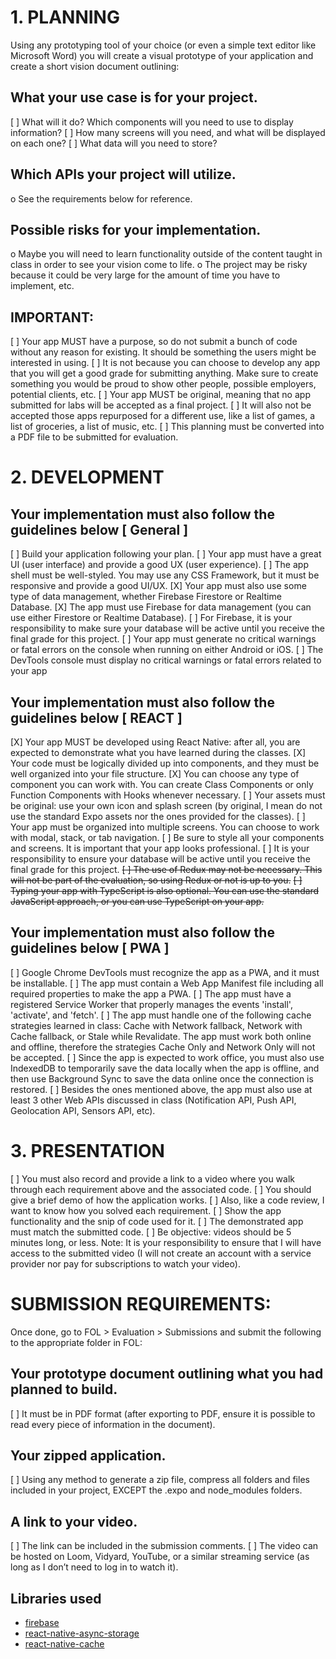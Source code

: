 # 1. PLANNING
Using any prototyping tool of your choice (or even a simple text editor like Microsoft Word) you will create a visual prototype of your application and create a short vision document outlining:

## What your use case is for your project.
[ ] What will it do? Which components will you need to use to display information? 
[ ] How many screens will you need, and what will be displayed on each one? 
[ ] What data will you need to store?

## Which APIs your project will utilize.
o See the requirements below for reference.

## Possible risks for your implementation.
o Maybe you will need to learn functionality outside of the content taught in class in order to see your vision come to life.
o The project may be risky because it could be very large for the amount of time you have to implement, etc.

## IMPORTANT:
[ ] Your app MUST have a purpose, so do not submit a bunch of code without any reason for existing. It should be something the users might be interested in using.
[ ] It is not because you can choose to develop any app that you will get a good grade for submitting anything. Make sure to create something you would be proud to show other people, possible employers, potential clients, etc.
[ ] Your app MUST be original, meaning that no app submitted for labs will be accepted as a final project.
[ ] It will also not be accepted those apps repurposed for a different use, like a list of games, a list of groceries, a list of music, etc.
[ ] This planning must be converted into a PDF file to be submitted for evaluation.

# 2. DEVELOPMENT

## Your implementation must also follow the guidelines below [ General ]
[ ] Build your application following your plan. 
[ ] Your app must have a great UI (user interface) and provide a good UX (user experience). 
[ ] The app shell must be well-styled. You may use any CSS Framework, but it must be responsive and provide a good UI/UX.
[X] Your app must also use some type of data management, whether Firebase Firestore or Realtime Database.
[X] The app must use Firebase for data management (you can use either Firestore or Realtime Database).
[ ] For Firebase, it is your responsibility to make sure your database will be active until you receive the final grade for this project.
[ ] Your app must generate no critical warnings or fatal errors on the console when running on either Android or iOS.
[ ] The DevTools console must display no critical warnings or fatal errors related to your app

## Your implementation must also follow the guidelines below [ REACT ]
[X] Your app MUST be developed using React Native: after all, you are expected to demonstrate what you have learned during the classes.
[X] Your code must be logically divided up into components, and they must be well organized into your file structure.
[X] You can choose any type of component you can work with. You can create Class Components or only Function Components with Hooks whenever necessary.
[ ] Your assets must be original: use your own icon and splash screen (by original, I mean do not use the standard Expo assets nor the ones provided for the classes).
[ ] Your app must be organized into multiple screens. You can choose to work with modal, stack, or tab navigation.
[ ] Be sure to style all your components and screens. It is important that your app looks professional.
[ ] It is your responsibility to ensure your database will be active until you receive the final grade for this project.
~~[ ] The use of Redux may not be necessary. This will not be part of the evaluation, so using Redux or not is up to you.~~
~~[ ] Typing your app with TypeScript is also optional. You can use the standard JavaScript approach, or you can use TypeScript on your app.~~

## Your implementation must also follow the guidelines below [ PWA ]
[ ] Google Chrome DevTools must recognize the app as a PWA, and it must be installable.
[ ] The app must contain a Web App Manifest file including all required properties to make the app a PWA.
[ ] The app must have a registered Service Worker that properly manages the events 'install', 'activate', and 'fetch'.
[ ] The app must handle one of the following cache strategies learned in class:
Cache with Network fallback, Network with Cache fallback, or Stale while Revalidate. The app must work both online and offline, therefore the strategies Cache Only and Network Only will not be accepted.
[ ] Since the app is expected to work office, you must also use IndexedDB to temporarily save the data locally when the app is offline, and then use Background Sync to save the data online once the connection is restored.
[ ] Besides the ones mentioned above, the app must also use at least 3 other Web APIs discussed in class (Notification API, Push API, Geolocation API, Sensors API, etc).

# 3. PRESENTATION
[ ] You must also record and provide a link to a video where you walk through each requirement above and the associated code.
[ ] You should give a brief demo of how the application works.
[ ] Also, like a code review, I want to know how you solved each requirement.
[ ] Show the app functionality and the snip of code used for it.
[ ] The demonstrated app must match the submitted code.
[ ] Be objective: videos should be 5 minutes long, or less.
Note: It is your responsibility to ensure that I will have access to the submitted video (I will not create an account with a service provider nor pay for subscriptions to watch your video). 

# SUBMISSION REQUIREMENTS:
Once done, go to FOL > Evaluation > Submissions and submit the following to the appropriate folder in FOL:
## Your prototype document outlining what you had planned to build.
[ ] It must be in PDF format (after exporting to PDF, ensure it is possible to read every piece of information in the document).
## Your zipped application.
[ ] Using any method to generate a zip file, compress all folders and files included in your project, EXCEPT the .expo and node_modules folders.
## A link to your video.
[ ] The link can be included in the submission comments.
[ ] The video can be hosted on Loom, Vidyard, YouTube, or a similar streaming service (as long as I don’t need to log in to watch it).

## Libraries used
- [firebase](https://docs.expo.dev/guides/using-firebase/)
- [react-native-async-storage](https://react-native-async-storage.github.io/async-storage/)
- [react-native-cache](https://www.npmjs.com/package/react-native-cache)

